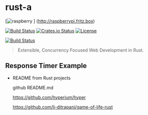# rust-a
 [![raspberry](http://raspberrypi.fritz.box/favicon.ico) ] (http://raspberrypi.fritz.box)
 
 [![Build Status](https://secure.travis-ci.org/iron/iron.svg?branch=master)](https://travis-ci.org/iron/iron)
[![Crates.io Status](http://meritbadge.herokuapp.com/iron)](https://crates.io/crates/iron)
[![License](https://img.shields.io/badge/license-MIT-blue.svg)](https://raw.githubusercontent.com/iron/iron/master/LICENSE)

[![Build Status](https://secure.travis-ci.org/robisys/myprog.svg?branch=master)](https://travis-ci.org/robisys/myprog)

> Extensible, Concurrency Focused Web Development in Rust.

## Response Timer Example
 
* README from Rust projects  


  github README.md
  
  https://github.com/hyperium/hyper
  
  https://github.com/lj-ditrapani/game-of-life-rust
  
  



